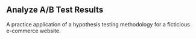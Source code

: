 ## Analyze A/B Test Results
A practice application of a hypothesis testing methodology for a ficticious e-commerce website.
